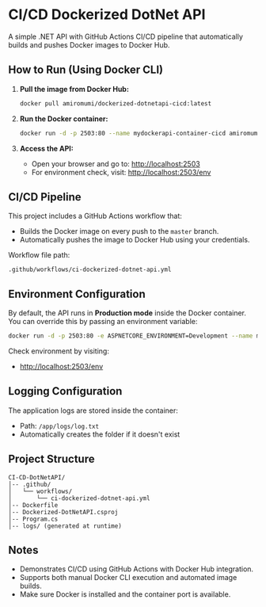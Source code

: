 # CI/CD Dockerized DotNet API
A simple .NET API with GitHub Actions CI/CD pipeline that automatically builds and pushes Docker images to Docker Hub.

## How to Run (Using Docker CLI)
1. **Pull the image from Docker Hub:**  
   ```sh
   docker pull amiromumi/dockerized-dotnetapi-cicd:latest
   ```

2. **Run the Docker container:**  
   ```sh
   docker run -d -p 2503:80 --name mydockerapi-container-cicd amiromumi/dockerized-dotnetapi-cicd
   ```

3. **Access the API:**  
   - Open your browser and go to: [http://localhost:2503](http://localhost:2503)  
   - For environment check, visit: [http://localhost:2503/env](http://localhost:2503/env)

## CI/CD Pipeline
This project includes a GitHub Actions workflow that:
- Builds the Docker image on every push to the `master` branch.
- Automatically pushes the image to Docker Hub using your credentials.

Workflow file path:
```
.github/workflows/ci-dockerized-dotnet-api.yml
```

## Environment Configuration
By default, the API runs in **Production mode** inside the Docker container.  
You can override this by passing an environment variable:

```sh
docker run -d -p 2503:80 -e ASPNETCORE_ENVIRONMENT=Development --name mydockerapi-container-cicd amiromumi/dockerized-dotnetapi-cicd
```

Check environment by visiting:  
- [http://localhost:2503/env](http://localhost:2503/env)

## Logging Configuration
The application logs are stored inside the container:
- Path: `/app/logs/log.txt`
- Automatically creates the folder if it doesn't exist

## Project Structure
```
CI-CD-DotNetAPI/
│-- .github/
│   └── workflows/
│       └── ci-dockerized-dotnet-api.yml
│-- Dockerfile
│-- Dockerized-DotNetAPI.csproj
│-- Program.cs
│-- logs/ (generated at runtime)
```

## Notes
- Demonstrates CI/CD using GitHub Actions with Docker Hub integration.
- Supports both manual Docker CLI execution and automated image builds.
- Make sure Docker is installed and the container port is available.

